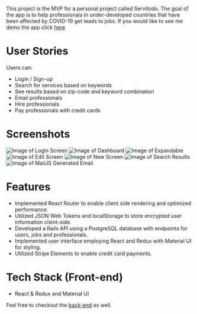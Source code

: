 This project is the MVP for a personal project called Servitodo. The goal of the app is to help professionals in under-developed countries that have been affected by COVID-19 get leads to jobs. If you would like to see me demo the app click [here](https://www.loom.com/share/0782c7ff097e49c3ab2d8b0e3e2b8817)

# User Stories

Users can:
- Login / Sign-up
- Search for services based on keywords
- See results based on zip-code and keyword combination
- Email professionals
- Hire professionals
- Pay professionals with credit cards


# Screenshots 

![Image of Login Screen](https://github.com/emilio-quintana-dev/servitodo-client/blob/master/screenshots/login.png)
![Image of Dashboard](https://github.com/emilio-quintana-dev/servitodo-client/blob/master/screenshots/search.png)
![Image of Expandable](https://github.com/emilio-quintana-dev/servitodo-client/blob/master/screenshots/results.png)
![Image of Edit Screen](https://github.com/emilio-quintana-dev/servitodo-client/blob/master/screenshots/profile.png)
![Image of New Screen](https://github.com/emilio-quintana-dev/servitodo-client/blob/master/screenshots/jobs.png)
![Image of Search Results](https://github.com/emilio-quintana-dev/servitodo-client/blob/master/screenshots/reviews.png)
![Image of MailJS Generated Email](https://github.com/emilio-quintana-dev/servitodo-client/blob/master/screenshots/pay.png)

# Features 
- Implemented React Router to enable client side rendering and optimized performance.
- Utilized JSON Web Tokens and localStorage to store encrypted user information client-side.
- Developed a Rails API using a PostgreSQL database with endpoints for users, jobs and professionals.
- Implemented user interface employing React and Redux with Material UI for styling.
- Utilized Stripe Elements to enable credit card payments.

# Tech Stack (Front-end)
- React & Redux and Material UI

Feel free to checkout the [back-end](https://github.com/emilio-quintana-dev/servitodo-api) as well.

